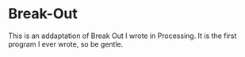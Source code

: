Break-Out
=========

This is an addaptation of Break Out I wrote in Processing. It is the first program I ever wrote, so be gentle.
